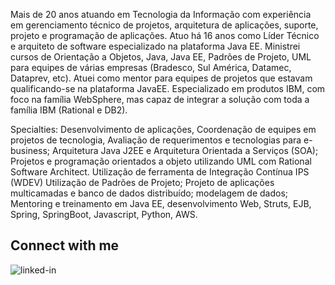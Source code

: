 Mais de 20 anos atuando em Tecnologia da Informação com experiência em gerenciamento técnico de projetos, arquitetura de aplicações, suporte, projeto e programação de aplicações. Atuo há 16 anos como Líder Técnico e arquiteto de software especializado na plataforma Java EE. Ministrei cursos de Orientação a Objetos, Java, Java EE, Padrões de Projeto, UML para equipes de várias empresas (Bradesco, Sul América, Datamec, Dataprev, etc). Atuei como mentor para equipes de projetos que estavam qualificando-se na plataforma JavaEE. Especializado em produtos IBM, com foco na família WebSphere, mas capaz de integrar a solução com toda a família IBM (Rational e DB2).

Specialties: Desenvolvimento de aplicações, Coordenação de equipes em projetos de tecnologia, Avaliação de requerimentos e tecnologias para e-business; Arquitetura Java J2EE e Arquitetura Orientada a Serviços (SOA); Projetos e programação orientados a objeto utilizando UML com Rational Software Architect. Utilização de ferramenta de Integração Contínua IPS (WDEV)
Utilização de Padrões de Projeto; Projeto de aplicações multicamadas e banco de dados distribuído; modelagem de dados; Mentoring e treinamento em Java EE, desenvolvimento Web, Struts, EJB, Spring, SpringBoot, Javascript, Python, AWS.

## Connect with me

[<img align="left" alt="linked-in" src="https://img.shields.io/badge/linkedin-%230077B5.svg?&style=for-the-badge&logo=linkedin&logoColor=white" />](https://www.linkedin.com/in/alexandregmguerra/)

<!--
**agmguerra/agmguerra** is a ✨ _special_ ✨ repository because its `README.md` (this file) appears on your GitHub profile.

Here are some ideas to get you started:

- 🔭 I’m currently working on ...
- 🌱 I’m currently learning ...
- 👯 I’m looking to collaborate on ...
- 🤔 I’m looking for help with ...
- 💬 Ask me about ...
- 📫 How to reach me: ...
- 😄 Pronouns: ...
- ⚡ Fun fact: ...
-->
